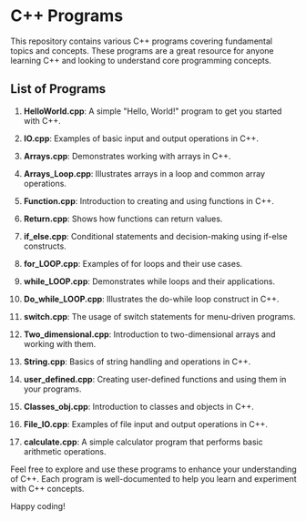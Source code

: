 # C++ Programs

This repository contains various C++ programs covering fundamental topics and concepts. These programs are a great resource for anyone learning C++ and looking to understand core programming concepts.

## List of Programs

1. **HelloWorld.cpp**: A simple "Hello, World!" program to get you started with C++.

2. **IO.cpp**: Examples of basic input and output operations in C++.

3. **Arrays.cpp**: Demonstrates working with arrays in C++.

4. **Arrays_Loop.cpp**: Illustrates arrays in a loop and common array operations.

5. **Function.cpp**: Introduction to creating and using functions in C++.

6. **Return.cpp**: Shows how functions can return values.

7. **if_else.cpp**: Conditional statements and decision-making using if-else constructs.

8. **for_LOOP.cpp**: Examples of for loops and their use cases.

9. **while_LOOP.cpp**: Demonstrates while loops and their applications.

10. **Do_while_LOOP.cpp**: Illustrates the do-while loop construct in C++.

11. **switch.cpp**: The usage of switch statements for menu-driven programs.

12. **Two_dimensional.cpp**: Introduction to two-dimensional arrays and working with them.

13. **String.cpp**: Basics of string handling and operations in C++.

14. **user_defined.cpp**: Creating user-defined functions and using them in your programs.

15. **Classes_obj.cpp**: Introduction to classes and objects in C++.

16. **File_IO.cpp**: Examples of file input and output operations in C++.

17. **calculate.cpp**: A simple calculator program that performs basic arithmetic operations.

Feel free to explore and use these programs to enhance your understanding of C++. Each program is well-documented to help you learn and experiment with C++ concepts.

Happy coding!
